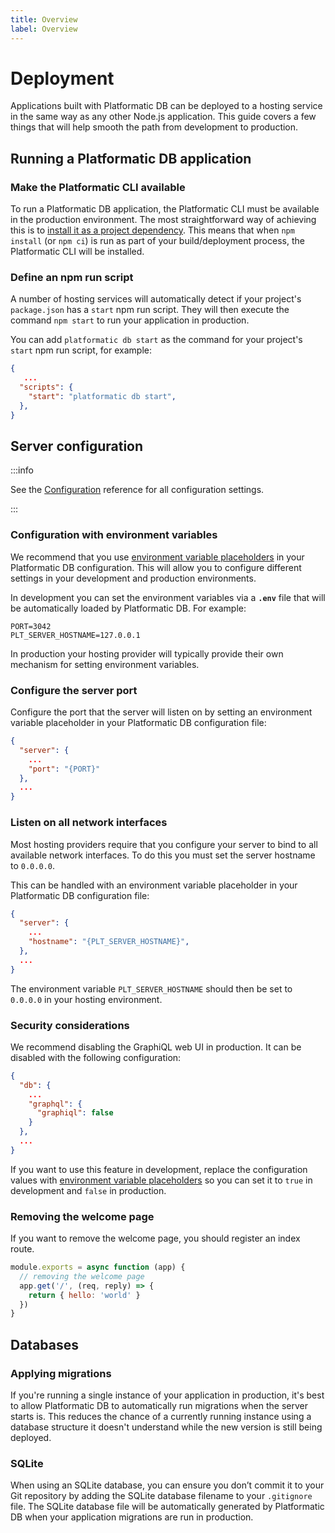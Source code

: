 ```yaml
---
title: Overview
label: Overview
---
```


# Deployment 

Applications built with Platformatic DB can be deployed to a hosting service
in the same way as any other Node.js application. This guide covers a few
things that will help smooth the path from development to production.

## Running a Platformatic DB application

### Make the Platformatic CLI available

To run a Platformatic DB application, the Platformatic CLI must be available
in the production environment. The most straightforward way of achieving this
is to [install it as a project dependency](/reference/cli.md#installation-and-usage).
This means that when `npm install` (or `npm ci`) is run as part of your
build/deployment process, the Platformatic CLI will be installed.

### Define an npm run script

A number of hosting services will automatically detect if your project's
`package.json` has a `start` npm run script. They will then execute the command
`npm start` to run your application in production.

You can add `platformatic db start` as the command for your project's `start`
npm run script, for example:

```json
{
   ...
  "scripts": {
    "start": "platformatic db start",
  },
}
```

## Server configuration

:::info

See the [Configuration](/reference/db/configuration.md) reference for all
configuration settings.

:::

### Configuration with environment variables

We recommend that you use [environment variable placeholders](/reference/db/configuration.md#environment-variable-placeholders)
in your Platformatic DB configuration. This will allow you to configure
different settings in your development and production environments.

In development you can set the  environment variables via a **`.env`** file
that will be automatically loaded by Platformatic DB. For example:

```
PORT=3042
PLT_SERVER_HOSTNAME=127.0.0.1
```

In production your hosting provider will typically provide their own mechanism
for setting environment variables.

### Configure the server port

Configure the port that the server will listen on by setting an environment
variable placeholder in your Platformatic DB configuration file:

```json title="platformatic.db.json"
{
  "server": {
    ...
    "port": "{PORT}"
  },
  ...
}
```

### Listen on all network interfaces

Most hosting providers require that you configure your server to bind to all
available network interfaces. To do this you must set the server hostname to
`0.0.0.0`.

This can be handled with an environment variable placeholder in your Platformatic
DB configuration file:

```json title="platformatic.db.json"
{
  "server": {
    ...
    "hostname": "{PLT_SERVER_HOSTNAME}",
  },
  ...
}
```

The environment variable `PLT_SERVER_HOSTNAME` should then be set to `0.0.0.0`
in your hosting environment.

### Security considerations

We recommend disabling the GraphiQL web UI in production. It can be disabled
with the following configuration:

```json title="platformatic.db.json"
{
  "db": {
    ...
    "graphql": {
      "graphiql": false
    }
  },
  ...
}
```

If you want to use this feature in development, replace the configuration
values with [environment variable placeholders](/reference/db/configuration.md#environment-variable-placeholders)
so you can set it to `true` in development and `false` in production.

### Removing the welcome page

If you want to remove the welcome page, you should register an index route.

```js
module.exports = async function (app) {
  // removing the welcome page
  app.get('/', (req, reply) => {
    return { hello: 'world' }
  })
}
```

## Databases

### Applying migrations

If you're running a single instance of your application in production, it's
best to allow Platformatic DB to automatically run migrations when the server
starts is. This reduces the chance of a currently running instance using a
database structure it doesn't understand while the new version is still being
deployed.

### SQLite

When using an SQLite database, you can ensure you don’t commit it to your Git
repository by adding the SQLite database filename to your `.gitignore` file.
The SQLite database file will be automatically generated by Platformatic DB
when your application migrations are run in production.

